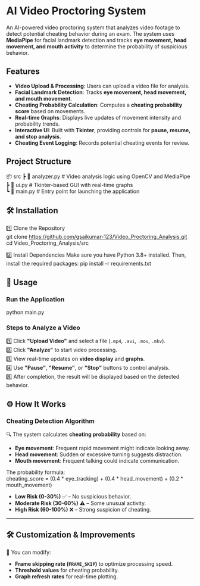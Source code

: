 # **AI Video Proctoring System**  

An AI-powered video proctoring system that analyzes video footage to detect potential cheating behavior during an exam. The system uses **MediaPipe** for facial landmark detection and tracks **eye movement, head movement, and mouth activity** to determine the probability of suspicious behavior.  

## **Features**  
- **Video Upload & Processing**: Users can upload a video file for analysis.  
- **Facial Landmark Detection**: Tracks **eye movement, head movement, and mouth movement**.  
- **Cheating Probability Calculation**: Computes a **cheating probability score** based on movements.  
- **Real-time Graphs**: Displays live updates of movement intensity and probability trends.  
- **Interactive UI**: Built with **Tkinter**, providing controls for **pause, resume, and stop analysis**.  
- **Cheating Event Logging**: Records potential cheating events for review.  


## **Project Structure**  

📦 src
 ┣ 📜 analyzer.py        # Video analysis logic using OpenCV and MediaPipe  
 ┣ 📜 ui.py              # Tkinter-based GUI with real-time graphs  
 ┗ 📜 main.py            # Entry point for launching the application    


## 🛠️ Installation

1️⃣ Clone the Repository  
git clone https://github.com/gsaikumar-123/Video_Proctoring_Analysis.git  
cd Video_Proctoring_Analysis/src

2️⃣ Install Dependencies
Make sure you have Python 3.8+ installed. Then, install the required packages:
pip install -r requirements.txt

## 🎯 **Usage**  

### **Run the Application**  
python main.py

### **Steps to Analyze a Video**  
1️⃣ Click **"Upload Video"** and select a file (`.mp4`, `.avi`, `.mov`, `.mkv`).  
2️⃣ Click **"Analyze"** to start video processing.  
3️⃣ View real-time updates on **video display** and **graphs**.  
4️⃣ Use **"Pause"**, **"Resume"**, or **"Stop"** buttons to control analysis.  
5️⃣ After completion, the result will be displayed based on the detected behavior.  


## ⚙️ **How It Works**  

### **Cheating Detection Algorithm**  
🔍 The system calculates **cheating probability** based on:  
- **Eye movement**: Frequent rapid movement might indicate looking away.  
- **Head movement**: Sudden or excessive turning suggests distraction.  
- **Mouth movement**: Frequent talking could indicate communication.  

The probability formula:  
cheating_score = (0.4 * eye_tracking) + (0.4 * head_movement) + (0.2 * mouth_movement)

- **Low Risk (0-30%)** ✅ – No suspicious behavior.  
- **Moderate Risk (30-60%)** ⚠️ – Some unusual activity.  
- **High Risk (60-100%)** ❌ – Strong suspicion of cheating.  

---

## 🛠 **Customization & Improvements**  
🔧 You can modify:  
- **Frame skipping rate (`FRAME_SKIP`)** to optimize processing speed.  
- **Threshold values** for cheating probability.  
- **Graph refresh rates** for real-time plotting.  